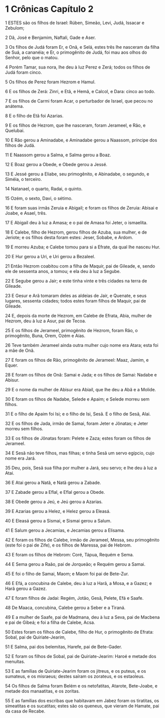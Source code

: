 # 1 Crônicas Capítulo 2

1	ESTES são os filhos de Israel: Rúben, Simeão, Levi, Judá, Issacar e Zebulom;

2	Dã, José e Benjamim, Naftali, Gade e Aser.

3	Os filhos de Judá foram Er, e Onã, e Selá, estes três lhe nasceram da filha de Suá, a cananéia; e Er, o primogênito de Judá, foi mau aos olhos do Senhor, pelo que o matou.

4	Porém Tamar, sua nora, lhe deu à luz Perez e Zerá; todos os filhos de Judá foram cinco.

5	Os filhos de Perez foram Hezrom e Hamul.

6	E os filhos de Zerá: Zinri, e Etã, e Hemã, e Calcol, e Dara: cinco ao todo.

7	E os filhos de Carmi foram Acar, o perturbador de Israel, que pecou no anátema.

8	E o filho de Etã foi Azarias.

9	E os filhos de Hezrom, que lhe nasceram, foram Jerameel, e Rão, e Quelubai.

10	E Rão gerou a Aminadabe, e Aminadabe gerou a Naassom, príncipe dos filhos de Judá.

11	E Naassom gerou a Salma, e Salma gerou a Boaz.

12	E Boaz gerou a Obede, e Obede gerou a Jessé.

13	E Jessé gerou a Eliabe, seu primogênito, e Abinadabe, o segundo, e Siméia, o terceiro.

14	Natanael, o quarto, Radai, o quinto.

15	Ozém, o sexto, Davi, o sétimo.

16	E foram suas irmãs Zeruia e Abigail; e foram os filhos de Zeruia: Abisai e Joabe, e Asael, três.

17	E Abigail deu à luz a Amasa; e o pai de Amasa foi Jeter, o ismaelita.

18	E Calebe, filho de Hezrom, gerou filhos de Azuba, sua mulher, e de Jeriote; e os filhos desta foram estes: Jeser, Sobabe, e Ardom.

19	E morreu Azuba; e Calebe tomou para si a Efrate, da qual lhe nasceu Hur.

20	E Hur gerou a Uri, e Uri gerou a Bezaleel.

21	Então Hezrom coabitou com a filha de Maquir, pai de Gileade, e, sendo ele de sessenta anos, a tomou; e ela deu à luz a Segube.

22	E Segube gerou a Jair; e este tinha vinte e três cidades na terra de Gileade.

23	E Gesur e Arã tomaram deles as aldeias de Jair, e Quenate, e seus lugares, sessenta cidades; todos estes foram filhos de Maquir, pai de Gileade.

24	E, depois da morte de Hezrom, em Calebe de Efrata, Abia, mulher de Hezrom, deu à luz a Asur, pai de Tecoa.

25	E os filhos de Jerameel, primogênito de Hezrom, foram Rão, o primogênito, Buna, Orem, Ozém e Aías.

26	Teve também Jerameel ainda outra mulher cujo nome era Atara; esta foi a mãe de Onã.

27	E foram os filhos de Rão, primogênito de Jerameel: Maaz, Jamim, e Equer.

28	E foram os filhos de Onã: Samai e Jada; e os filhos de Samai: Nadabe e Abisur.

29	E o nome da mulher de Abisur era Abiail, que lhe deu a Abã e a Molide.

30	E foram os filhos de Nadabe, Selede e Apaim; e Selede morreu sem filhos.

31	E o filho de Apaim foi Isi; e o filho de Isi, Sesã. E o filho de Sesã, Alai.

32	E os filhos de Jada, irmão de Samai, foram Jeter e Jônatas; e Jeter morreu sem filhos.

33	E os filhos de Jônatas foram: Pelete e Zaza; estes foram os filhos de Jerameel.

34	E Sesã não teve filhos, mas filhas; e tinha Sesã um servo egípcio, cujo nome era Jará.

35	Deu, pois, Sesã sua filha por mulher a Jará, seu servo; e lhe deu à luz a Atai.

36	E Atai gerou a Natã, e Natã gerou a Zabade.

37	E Zabade gerou a Eflal, e Eflal gerou a Obede.

38	E Obede gerou a Jeú, e Jeú gerou a Azarias.

39	E Azarias gerou a Helez, e Helez gerou a Eleasá.

40	E Eleasá gerou a Sismai, e Sismai gerou a Salum.

41	E Salum gerou a Jecamias, e Jecamias gerou a Elisama.

42	E foram os filhos de Calebe, irmão de Jerameel, Messa, seu primogênito (este foi o pai de Zife), e os filhos de Maressa, pai de Hebrom.

43	E foram os filhos de Hebrom: Coré, Tápua, Requém e Sema.

44	E Sema gerou a Raão, pai de Jorqueão; e Requém gerou a Samai.

45	E foi o filho de Samai, Maom; e Maom foi pai de Bete-Zur.

46	E Efá, a concubina de Calebe, deu à luz a Harã, a Mosa, e a Gazez; e Harã gerou a Gazez.

47	E foram filhos de Jadai: Regém, Jotão, Gesã, Pelete, Efá e Saafe.

48	De Maaca, concubina, Calebe gerou a Seber e a Tiraná.

49	E a mulher de Saafe, pai de Madmana, deu à luz a Seva, pai de Macbena e pai de Gibeá; e foi a filha de Calebe, Acsa.

50	Estes foram os filhos de Calebe, filho de Hur, o primogênito de Efrata: Sobal, pai de Quiriate-Jearim,

51	E Salma, pai dos belemitas, Harefe, pai de Bete-Gader.

52	E foram os filhos de Sobal, pai de Quiriate-Jearim: Haroé e metade dos menuítas.

53	E as famílias de Quiriate-Jearim foram os jitreus, e os puteus, e os sumateus, e os misraeus; destes saíram os zorateus, e os estaoleus.

54	Os filhos de Salma foram Belém e os netofatitas, Atarote, Bete-Joabe, e metade dos manaatitas, e os zoritas.

55	E as famílias dos escribas que habitavam em Jabez foram os tiratitas, os simeatitas e os sucatitas; estes são os queneus, que vieram de Hamate, pai da casa de Recabe.

